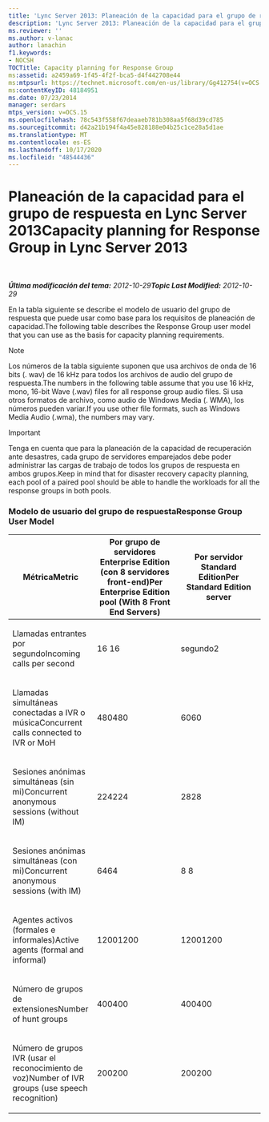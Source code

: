 ```yaml
---
title: 'Lync Server 2013: Planeación de la capacidad para el grupo de respuesta'
description: 'Lync Server 2013: Planeación de la capacidad para el grupo de respuesta.'
ms.reviewer: ''
ms.author: v-lanac
author: lanachin
f1.keywords:
- NOCSH
TOCTitle: Capacity planning for Response Group
ms:assetid: a2459a69-1f45-4f2f-bca5-d4f442708e44
ms:mtpsurl: https://technet.microsoft.com/en-us/library/Gg412754(v=OCS.15)
ms:contentKeyID: 48184951
ms.date: 07/23/2014
manager: serdars
mtps_version: v=OCS.15
ms.openlocfilehash: 78c543f558f67deaaeb781b308aa5f68d39cd785
ms.sourcegitcommit: d42a21b194f4a45e828188e04b25c1ce28a5d1ae
ms.translationtype: MT
ms.contentlocale: es-ES
ms.lasthandoff: 10/17/2020
ms.locfileid: "48544436"
---
```

# <a name="capacity-planning-for-response-group-in-lync-server-2013"></a><span data-ttu-id="010f0-103">Planeación de la capacidad para el grupo de respuesta en Lync Server 2013</span><span class="sxs-lookup"><span data-stu-id="010f0-103">Capacity planning for Response Group in Lync Server 2013</span></span>

<div data-xmlns="http://www.w3.org/1999/xhtml">

<div class="topic" data-xmlns="http://www.w3.org/1999/xhtml" data-msxsl="urn:schemas-microsoft-com:xslt" data-cs="https://msdn.microsoft.com/">

<div data-asp="https://msdn2.microsoft.com/asp">



</div>

<div id="mainSection">

<div id="mainBody">

<span> </span>

<span data-ttu-id="010f0-104">_**Última modificación del tema:** 2012-10-29_</span><span class="sxs-lookup"><span data-stu-id="010f0-104">_**Topic Last Modified:** 2012-10-29_</span></span>

<div id="sectionSection0" class="section">

<span data-ttu-id="010f0-105">En la tabla siguiente se describe el modelo de usuario del grupo de respuesta que puede usar como base para los requisitos de planeación de capacidad.</span><span class="sxs-lookup"><span data-stu-id="010f0-105">The following table describes the Response Group user model that you can use as the basis for capacity planning requirements.</span></span>

<div>


> [!NOTE]  
> <span data-ttu-id="010f0-106">Los números de la tabla siguiente suponen que usa archivos de onda de 16 bits (. wav) de 16 kHz para todos los archivos de audio del grupo de respuesta.</span><span class="sxs-lookup"><span data-stu-id="010f0-106">The numbers in the following table assume that you use 16 kHz, mono, 16-bit Wave (.wav) files for all response group audio files.</span></span> <span data-ttu-id="010f0-107">Si usa otros formatos de archivo, como audio de Windows Media (. WMA), los números pueden variar.</span><span class="sxs-lookup"><span data-stu-id="010f0-107">If you use other file formats, such as Windows Media Audio (.wma), the numbers may vary.</span></span>



</div>

<div>


> [!IMPORTANT]  
> <span data-ttu-id="010f0-108">Tenga en cuenta que para la planeación de la capacidad de recuperación ante desastres, cada grupo de servidores emparejados debe poder administrar las cargas de trabajo de todos los grupos de respuesta en ambos grupos.</span><span class="sxs-lookup"><span data-stu-id="010f0-108">Keep in mind that for disaster recovery capacity planning, each pool of a paired pool should be able to handle the workloads for all the response groups in both pools.</span></span>



</div>

### <a name="response-group-user-model"></a><span data-ttu-id="010f0-109">Modelo de usuario del grupo de respuesta</span><span class="sxs-lookup"><span data-stu-id="010f0-109">Response Group User Model</span></span>

<table>
<colgroup>
<col style="width: 33%" />
<col style="width: 33%" />
<col style="width: 33%" />
</colgroup>
<thead>
<tr class="header">
<th><span data-ttu-id="010f0-110">Métrica</span><span class="sxs-lookup"><span data-stu-id="010f0-110">Metric</span></span></th>
<th><span data-ttu-id="010f0-111">Por grupo de servidores Enterprise Edition (con 8 servidores front-end)</span><span class="sxs-lookup"><span data-stu-id="010f0-111">Per Enterprise Edition pool (With 8 Front End Servers)</span></span></th>
<th><span data-ttu-id="010f0-112">Por servidor Standard Edition</span><span class="sxs-lookup"><span data-stu-id="010f0-112">Per Standard Edition server</span></span></th>
</tr>
</thead>
<tbody>
<tr class="odd">
<td><p><span data-ttu-id="010f0-113">Llamadas entrantes por segundo</span><span class="sxs-lookup"><span data-stu-id="010f0-113">Incoming calls per second</span></span></p></td>
<td><p><span data-ttu-id="010f0-114">16 </span><span class="sxs-lookup"><span data-stu-id="010f0-114">16</span></span></p></td>
<td><p><span data-ttu-id="010f0-115">segundo</span><span class="sxs-lookup"><span data-stu-id="010f0-115">2</span></span></p></td>
</tr>
<tr class="even">
<td><p><span data-ttu-id="010f0-116">Llamadas simultáneas conectadas a IVR o música</span><span class="sxs-lookup"><span data-stu-id="010f0-116">Concurrent calls connected to IVR or MoH</span></span></p></td>
<td><p><span data-ttu-id="010f0-117">480</span><span class="sxs-lookup"><span data-stu-id="010f0-117">480</span></span></p></td>
<td><p><span data-ttu-id="010f0-118">60</span><span class="sxs-lookup"><span data-stu-id="010f0-118">60</span></span></p></td>
</tr>
<tr class="odd">
<td><p><span data-ttu-id="010f0-119">Sesiones anónimas simultáneas (sin mi)</span><span class="sxs-lookup"><span data-stu-id="010f0-119">Concurrent anonymous sessions (without IM)</span></span></p></td>
<td><p><span data-ttu-id="010f0-120">224</span><span class="sxs-lookup"><span data-stu-id="010f0-120">224</span></span></p></td>
<td><p><span data-ttu-id="010f0-121">28</span><span class="sxs-lookup"><span data-stu-id="010f0-121">28</span></span></p></td>
</tr>
<tr class="even">
<td><p><span data-ttu-id="010f0-122">Sesiones anónimas simultáneas (con mi)</span><span class="sxs-lookup"><span data-stu-id="010f0-122">Concurrent anonymous sessions (with IM)</span></span></p></td>
<td><p><span data-ttu-id="010f0-123">64</span><span class="sxs-lookup"><span data-stu-id="010f0-123">64</span></span></p></td>
<td><p><span data-ttu-id="010f0-124">8 </span><span class="sxs-lookup"><span data-stu-id="010f0-124">8</span></span></p></td>
</tr>
<tr class="odd">
<td><p><span data-ttu-id="010f0-125">Agentes activos (formales e informales)</span><span class="sxs-lookup"><span data-stu-id="010f0-125">Active agents (formal and informal)</span></span></p></td>
<td><p><span data-ttu-id="010f0-126">1200</span><span class="sxs-lookup"><span data-stu-id="010f0-126">1200</span></span></p></td>
<td><p><span data-ttu-id="010f0-127">1200</span><span class="sxs-lookup"><span data-stu-id="010f0-127">1200</span></span></p></td>
</tr>
<tr class="even">
<td><p><span data-ttu-id="010f0-128">Número de grupos de extensiones</span><span class="sxs-lookup"><span data-stu-id="010f0-128">Number of hunt groups</span></span></p></td>
<td><p><span data-ttu-id="010f0-129">400</span><span class="sxs-lookup"><span data-stu-id="010f0-129">400</span></span></p></td>
<td><p><span data-ttu-id="010f0-130">400</span><span class="sxs-lookup"><span data-stu-id="010f0-130">400</span></span></p></td>
</tr>
<tr class="odd">
<td><p><span data-ttu-id="010f0-131">Número de grupos IVR (usar el reconocimiento de voz)</span><span class="sxs-lookup"><span data-stu-id="010f0-131">Number of IVR groups (use speech recognition)</span></span></p></td>
<td><p><span data-ttu-id="010f0-132">200</span><span class="sxs-lookup"><span data-stu-id="010f0-132">200</span></span></p></td>
<td><p><span data-ttu-id="010f0-133">200</span><span class="sxs-lookup"><span data-stu-id="010f0-133">200</span></span></p></td>
</tr>
</tbody>
</table>


</div>

</div>

<span> </span>

</div>

</div>

</div>

